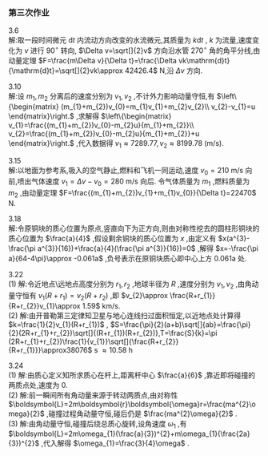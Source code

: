 ### 第三次作业

3.6 
    \
    解:取一段时间微元 $\mathrm{d}t$ 内流动方向改变的水流微元,其质量为 $k\mathrm{d}t$ , $k$ 为流量,速度变化为 $v$ 进行 $90^{\circ}$ 转向, $\Delta v=\sqrt[]{2}v$ 方向沿水管 $270^{\circ}$ 角的角平分线,由动量定理 $F=\frac{m\Delta v}{\Delta t}=\frac{\Delta vk\mathrm{d}t}{\mathrm{d}t}=\sqrt[]{2}vk\approx 42426.4$ N,沿 $\Delta v$ 方向.
<br>

3.10 
    \
    解:设 $m_{1},m_{2}$ 分离后的速度分别为 $v_{1},v_{2}$ ,不计外力影响动量守恒,有 $\left\{\begin{matrix}
    (m_{1}+m_{2})v_{0}=m_{1}v_{1}+m_{2}v_{2}\\
    v_{2}-v_{1}=u
    \end{matrix}\right.$ ,求解得 $\left\{\begin{matrix}
    v_{1}=\frac{(m_{1}+m_{2})v_{0}-m_{2}u}{m_{1}+m_{2}}\\
    v_{2}=\frac{(m_{1}+m_{2})v_{0}-m_{2}u}{m_{1}+m_{2}}+u
    \end{matrix}\right.$ ,代入数据得 $v_{1}\approx 7289.77,v_{2}\approx8199.78$ (m/s).
<br>

3.15 
    \
    解:以地面为参考系,吸入的空气静止,燃料和飞机一同运动,速度 $v_{0}=210$ m/s 向前,喷出气体速度 $v_{1}=\Delta v-v_{0}=280$ m/s 向后. 令气体质量为 $m_{1}$ ,燃料质量为 $m_{2}$ ,由动量定理 $F=\frac{(m_{1}+m_{2})v_{1}+m_{1}v_{0}}{\Delta t}=22470$ N.
<br>

3.18 
    \
    解:令原铜块的质心位置为原点,竖直向下为正方向,则由对称性挖去的圆柱形铜块的质心位置为 $\frac{a}{4}$ ,假设剩余铜块的质心位置为 $x$ ,由定义有 $x(a^{3}-\frac{\pi a^{3}}{16})+\frac{a}{4}(\frac{\pi a^{3}}{16})=0$ ,解得 $x=-\frac{\pi a}{64-4\pi}\approx -0.061a$ ,负号表示在原铜块质心即中心上方 0.061a 处.
<br>

3.22 
    \
    (1) 解:令近地点\远地点高度分别为 $r_{1},r_{2}$ ,地球半径为 $R$ ,速度分别为 $v_{1},v_{2}$ ,由角动量守恒有 $v_{1}(R+r_{1})=v_{2}(R+r_{2})$ ,即 $v_{2}\approx \frac{R+r_{1}}{R+r_{2}}v_{1}\approx 1.59$ km/s.
    \
    (2) 解:由开普勒第三定律知卫星与地心连线扫过面积恒定,以近地点处计算得 $k=\frac{1}{2}v_{1}(R+r_{1})$ , $S=\frac{\pi}{2}(a+b)\sqrt[]{ab}=\frac{\pi}{2}(2R+r_{1}+r_{2})\sqrt[]{(R+r_{1})(R+r_{2})},T=\frac{S}{k}=\pi (2R+r_{1}+r_{2})\frac{1}{v_{1}}\sqrt[]{\frac{R+r_{2}}{R+r_{1}}}\approx38076$ s $\approx10.58$ h
<br>

3.24 
    \
    (1) 解:由质心定义知所求质心在杆上,距离杆中心 $\frac{a}{6}$ ,靠近即将碰撞的两质点处,速度为 0.
    \
    (2) 解:前一瞬间所有角动量来源于转动两质点,由对称性 $\boldsymbol{L}=2m\boldsymbol{r}\boldsymbol{\omega}r=\frac{ma^{2}\omega}{2}$ ,碰撞过程角动量守恒,碰后仍是 $\frac{ma^{2}\omega}{2}$ .
    \
    (3) 解:由角动量守恒,碰撞后绕总质心旋转,设角速度 $\omega_{1}$ ,有 $\boldsymbol{L}=2m\omega_{1}(\frac{a}{3})^{2}+m\omega_{1}(\frac{2a}{3})^{2}$ ,代入解得 $\omega_{1}=\frac{3}{4}\omega$ .
<br>